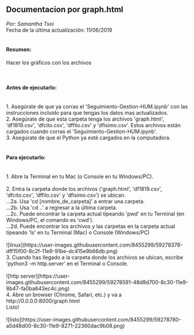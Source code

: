 ## Documentacion por graph.html <br />
_Por: Samantha Tsoi_ <br />
Fecha de la última actualización: 11/06/2019 <br/>
<br />




#### Resumen: <br />
Hacer los gráficos con los archivos <br />


<br />

#### Antes de ejecutarlo: 
<br />
1. Asegúrate de que ya corras el 'Seguimiento-Gestion-HUM.ipynb' con las instrucciones incluido para que tengas los datos mas actualizados.  <br />
2. Asegúrate de que esta carpeta tenga los archivos 'graph.html', 'df1819.csv', 'dfcito.csv', 'dffilo.csv' y 'dfisimo.csv'. Estos archivos están cargados cuando corras el 'Seguimiento-Gestion-HUM.ipynb'. <br />
3. Asegúrate de que el Python ya esté cargados en la computadora.  <br/>
 <br/>

#### Para ejecutarlo: 
<br />
1. Abre la Terminal en tu Mac (o Console en tu Windows/PC).
<br /> <br />
2. Entra la carpeta donde los archivos ('graph.html', 'df1819.csv', 'dfcito.csv', 'dffilo.csv' y 'dfisimo.csv') se ubican. <br />
...2a. Usa 'cd [nombre_de_carpeta]' a entrar una carpeta. <br />
...2b. Usa 'cd ..' a regresar a la última carpeta. <br />
...2c. Puede encontrar la carpeta actual tipeando 'pwd' en tu Terminal (en Windows/PC, el comando es 'cwd'). <br />
...2d. Puede encontrar los archivos y las carpetas en la carpeta actual tipeando 'ls' en tu Terminal (Mac) o Console (Windows/PC) 
<br />
<br />
![linux](https://user-images.githubusercontent.com/8455299/59278378-dff15f00-8c2f-11e9-91be-dc415e9b66db.png)
<br />
3. Cuando has llegado a la carpeta donde los archivos se ubican, escribe 'python3 -m http.server' en el Terminal o Console.
<br />
<br />
![http server](https://user-images.githubusercontent.com/8455299/59278591-48d8d700-8c30-11e9-8b47-fa0ba643ec4c.png)
<br />
4. Abre un browser (Chrome, Safari, etc.) y va a http://0.0.0.0:8000/graph.html <br>
Listo!
<br />
<br />
![listo](https://user-images.githubusercontent.com/8455299/59278780-a5d48d00-8c30-11e9-8271-22360dac9b08.png)
